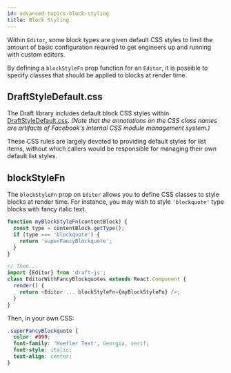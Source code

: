 ```yaml
---
id: advanced-topics-block-styling
title: Block Styling
---
```


Within `Editor`, some block types are given default CSS styles to limit the amount
of basic configuration required to get engineers up and running with custom
editors.

By defining a `blockStyleFn` prop function for an `Editor`, it is possible
to specify classes that should be applied to blocks at render time.

## DraftStyleDefault.css

The Draft library includes default block CSS styles within
[DraftStyleDefault.css](https://github.com/facebook/draft-js/blob/master/src/component/utils/DraftStyleDefault.css). _(Note that the annotations on the CSS class names are
artifacts of Facebook's internal CSS module management system.)_

These CSS rules are largely devoted to providing default styles for list items,
without which callers would be responsible for managing their own default list
styles.

## blockStyleFn

The `blockStyleFn` prop on `Editor` allows you to define CSS classes to
style blocks at render time. For instance, you may wish to style `'blockquote'`
type blocks with fancy italic text.

```js
function myBlockStyleFn(contentBlock) {
  const type = contentBlock.getType();
  if (type === 'blockquote') {
    return 'superFancyBlockquote';
  }
}

// Then...
import {Editor} from 'draft-js';
class EditorWithFancyBlockquotes extends React.Component {
  render() {
    return <Editor ... blockStyleFn={myBlockStyleFn} />;
  }
}
```

Then, in your own CSS:

```css
.superFancyBlockquote {
  color: #999;
  font-family: 'Hoefler Text', Georgia, serif;
  font-style: italic;
  text-align: center;
}
```
